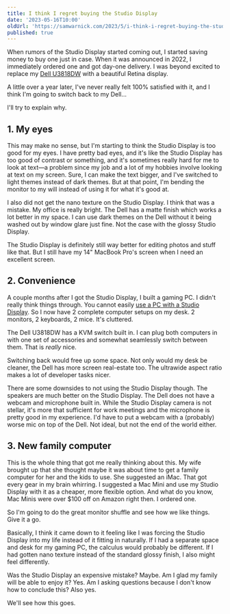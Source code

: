 ```yaml
---
title: I think I regret buying the Studio Display
date: '2023-05-16T10:00'
oldUrl: 'https://samwarnick.com/2023/5/i-think-i-regret-buying-the-studio-display'
published: true
---
```


When rumors of the Studio Display started coming out, I started saving money to buy one just in case. When it was announced in 2022, I immediately ordered one and got day-one delivery. I was beyond excited to replace my [Dell U3818DW](https://www.dell.com/en-hr/work/shop/cty/pdp/spd/dell-u3818dw-monitor) with a beautiful Retina display.

A little over a year later, I've never really felt 100% satisfied with it, and I think I'm going to switch back to my Dell...

I'll try to explain why.

## 1. My eyes

This may make no sense, but I'm starting to think the Studio Display is too good for my eyes. I have pretty bad eyes, and it's like the Studio Display has too good of contrast or something, and it's sometimes really hard for me to look at text—a problem since my job and a lot of my hobbies involve looking at text on my screen. Sure, I can make the text bigger, and I've switched to light themes instead of dark themes. But at that point, I'm bending the monitor to my will instead of using it for what it's good at.

I also did not get the nano texture on the Studio Display. I think that was a mistake. My office is really bright. The Dell has a matte finish which works a lot better in my space. I can use dark themes on the Dell without it being washed out by window glare just fine. Not the case with the glossy Studio Display.

The Studio Display is definitely still way better for editing photos and stuff like that. But I still have my 14" MacBook Pro's screen when I need an excellent screen.

## 2. Convenience

A couple months after I got the Studio Display, I built a gaming PC. I didn't really think things through. You cannot easily [use a PC with a Studio Display](https://justin.searls.co/posts/connecting-a-gaming-pc-to-apple-studio-display/). So I now have 2 complete computer setups on my desk. 2 monitors, 2 keyboards, 2 mice. It's cluttered.

The Dell U3818DW has a KVM switch built in. I can plug both computers in with one set of accessories and somewhat seamlessly switch between them. That is _really_ nice.

Switching back would free up some space. Not only would my desk be cleaner, the Dell has more screen real-estate too. The ultrawide aspect ratio makes a lot of developer tasks nicer.

There are some downsides to not using the Studio Display though. The speakers are much better on the Studio Display. The Dell does not have a webcam and microphone built in. While the Studio Display camera is not stellar, it's more that sufficient for work meetings and the microphone is pretty good in my experience. I'd have to put a webcam with a (probably) worse mic on top of the Dell. Not ideal, but not the end of the world either.

## 3. New family computer

This is the whole thing that got me really thinking about this. My wife brought up that she thought maybe it was about time to get a family computer for her and the kids to use. She suggested an iMac. That got every gear in my brain whirring. I suggested a Mac Mini and use my Studio Display with it as a cheaper, more flexible option. And what do you know, Mac Minis were over $100 off on Amazon right then. I ordered one.

So I'm going to do the great monitor shuffle and see how we like things. Give it a go.

Basically, I think it came down to it feeling like I was forcing the Studio Display into my life instead of it fitting in naturally. If I had a separate space and desk for my gaming PC, the calculus would probably be different. If I had gotten nano texture instead of the standard glossy finish, I also might feel differently.

Was the Studio Display an expensive mistake? Maybe. Am I glad my family will be able to enjoy it? Yes. Am I asking questions because I don't know how to conclude this? Also yes.

We'll see how this goes.
